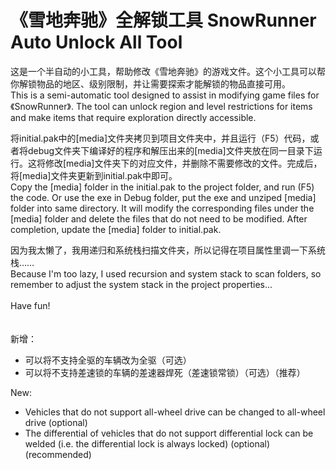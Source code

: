 # 《雪地奔驰》全解锁工具 SnowRunner Auto Unlock All Tool

这是一个半自动的小工具，帮助修改《雪地奔驰》的游戏文件。这个小工具可以帮你解锁物品的地区、级别限制，并让需要探索才能解锁的物品直接可用。<br>
This is a semi-automatic tool designed to assist in modifying game files for 《SnowRunner》. The tool can unlock region and level restrictions for items and make items that require exploration directly accessible.<br>

将initial.pak中的[media]文件夹拷贝到项目文件夹中，并且运行（F5）代码，或者将debug文件夹下编译好的程序和解压出来的[media]文件夹放在同一目录下运行。这将修改[media]文件夹下的对应文件，并删除不需要修改的文件。完成后，将[media]文件夹更新到initial.pak中即可。<br>
Copy the [media] folder in the initial.pak to the project folder, and run (F5) the code. Or use the exe in Debug folder, put the exe and unziped [media] folder into same directory. It will modify the corresponding files under the [media] folder and delete the files that do not need to be modified. After completion, update the [media] folder to initial.pak.<br>

因为我太懒了，我用递归和系统栈扫描文件夹，所以记得在项目属性里调一下系统栈……<br>
Because I'm too lazy, I used recursion and system stack to scan folders, so remember to adjust the system stack in the project properties...<br>
<br>
Have fun!<br>
<br>
<br>
新增：<br>
* 可以将不支持全驱的车辆改为全驱（可选）
* 可以将不支持差速锁的车辆的差速器焊死（差速锁常锁）（可选）（推荐）

New:<br>
* Vehicles that do not support all-wheel drive can be changed to all-wheel drive (optional)
* The differential of vehicles that do not support differential lock can be welded (i.e. the differential lock is always locked) (optional) (recommended)
